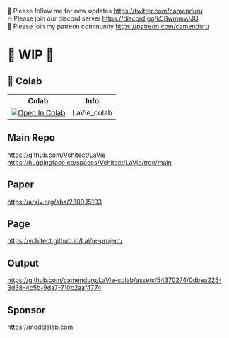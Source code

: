 🐣 Please follow me for new updates https://twitter.com/camenduru <br />
🔥 Please join our discord server https://discord.gg/k5BwmmvJJU <br />
🥳 Please join my patreon community https://patreon.com/camenduru <br />

# 🚦 WIP 🚦

## 🦒 Colab

| Colab | Info
| --- | --- |
[![Open In Colab](https://colab.research.google.com/assets/colab-badge.svg)](https://colab.research.google.com/github/camenduru/LaVie-colab/blob/main/LaVie_colab.ipynb) | LaVie_colab

## Main Repo
https://github.com/Vchitect/LaVie <br />
https://huggingface.co/spaces/Vchitect/LaVie/tree/main <br />

## Paper
https://arxiv.org/abs/2309.15103

## Page
https://vchitect.github.io/LaVie-project/

## Output

https://github.com/camenduru/LaVie-colab/assets/54370274/0dbea225-3d38-4c5b-9da7-710c2aaf4774

## Sponsor
https://modelslab.com
